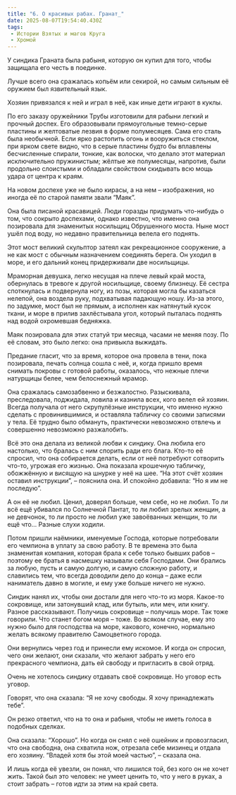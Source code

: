 ```yaml
---
title: "6. О красивых рабах. Гранат_"
date: 2025-08-07T19:54:40.430Z
tags:
 - Истории Взятых и магов Круга
 - Хромой
---
```


У синдика Граната была рабыня, которую он купил для того, чтобы защищала
его честь в поединке.

Лучше всего она сражалась копьём или секирой, но самым сильным её
оружием был язвительный язык.

Хозяин привязался к ней и играл в неё, как иные дети играют в куклы.

По его заказу оружейники Трубы изготовили для рабыни легкий и прочный
доспех. Его образовывали прямоугольные темно-серые пластины и желтоватые
лезвия в форме полумесяцев. Сама его сталь была необычной. Если ярко
растопить огонь и вооружиться стеклом, при ярком свете видно, что в
серые пластины будто бы вплавлены бесчисленные спирали, тонкие, как
волоски, что делало этот материал исключительно пружинистым; жёлтые же
полумесяцы, напротив, были продольно слоистыми и обладали свойством
скидывать всю мощь удара от центра к краям.

На новом доспехе уже не было кирасы, а на нем – изображения, но иногда
её по старой памяти звали “Маяк”.

Она была писаной красавицей. Люди горазды придумать что-нибудь о том,
что сокрыто доспехами, однако известно, что именно она позировала для
знаменитых носильщиц Обрушенного моста. Ныне мост ушёл под воду, но
недавно правительница велела его поднять.

Этот мост великий скульптор затеял как рекреационное сооружение, а не
как мост с обычным назначением соединять берега. Он уходил в море, и его
дальний конец придерживали две носильщицы.

Мраморная девушка, легко несущая на плече левый край моста, обернулась в
тревоге к другой носильщице, своему близнецу. Её сестра споткнулась и
подвернула ногу, из позы, которая могла бы казаться нелепой, она воздела
руку, подхватывая падающую ношу. Из-за этого, по задумке, мост был не
прямым, а исполнен как натянутый кусок ткани, и море в прилив
захлёстывала угол, который пыталась поднять над водой охромевшая
бедняжка.

Маяк позировала для этих статуй три месяца, часами не меняя позу. По её
словам, это было легко: она привыкла выжидать.

Предание гласит, что за время, которое она провела в тени, пока
позировала, печать солнца сошла с неё, и, когда пришло время снимать
покровы с готовой работы, оказалось, что нежные плечи натурщицы белее,
чем белоснежный мрамор.

Она сражалась самозабвенно и безжалостно. Разыскивала, преследовала,
поджидала, ловила и казнила всех, кого велел ей хозяин. Всегда получала
от него скрупулёзные инструкции, что именно нужно сделать с
провинившимися, и оставляла табличку со своими записями у тела. Её
трудно было обмануть, практически невозможно отвлечь и совершенно
невозможно разжалобить.

Всё это она делала из великой любви к синдику. Она любила его настолько,
что бралась с ним спорить ради его блага. Кто-то её спросил, что она
собирается делать, если от неё потребуют сотворить что-то, угрожая его
жизнью. Она показала крошечную табличку, обожжённую и висящую на шнурке
у неё на шее. “На этот счёт хозяин оставил инструкции”, – пояснила она.
И спокойно добавила: “Но я им не последую”.

А он её не любил. Ценил, доверял больше, чем себе, но не любил. То ли
всё ещё убивался по Солнечной Пантат, то ли любил зрелых женщин, а не
девчонок, то ли просто не любил уже завоёванных женщин, то ли ещё что…
Разные слухи ходили.

Потом пришли наёмники, именуемые Господа, которые потребовали его
чемпиона в уплату за свою работу. В те времена это была знаменитая
компания, которая брала к себе только бывших рабов – поэтому ее братья в
насмешку называли себя Господами. Они брались за любую, пусть и самую
долгую, и самую сложную работу, и славились тем, что всегда доводили
дело до конца – даже если наниматель давно в могиле, и ему уже больше
ничего не нужно.

Синдик нанял их, чтобы они достали для него что-то из моря. Какое-то
сокровище, или затонувший клад, или бутыль, или меч, или книгу. Разное
рассказывают. Получишь сокровище – получишь море. Так тоже говорили. Что
станет богом моря – тоже. Во всяком случае, ему это нужно было для
господства на море, какового, конечно, нормально желать всякому
правителю Самоцветного города.

Они вернулись через год и принесли ему искомое. И когда он спросил, чего
они желают, они сказали, что желают забрать у него его прекрасного
чемпиона, дать ей свободу и пригласить в свой отряд.

Очень не хотелось синдику отдавать своё сокровище. Но уговор есть
уговор.

Говорят, что она сказала: “Я не хочу свободы. Я хочу принадлежать тебе”.

Он резко ответил, что на то она и рабыня, чтобы не иметь голоса в
подобных сделках.

Она сказала: “Хорошо”. Но когда он снял с неё ошейник и провозгласил,
что она свободна, она схватила нож, отрезала себе мизинец и отдала его
хозяину. “Владей хотя бы этой моей частью”, – сказала она.

И лишь когда её увезли, он понял, что лишился той, без кого он не хочет
жить. Такой был это человек: не умеет ценить то, что у него в руках, а
стоит забрать – готов идти за этим на край света.
